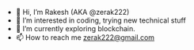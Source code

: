 - 👋 Hi, I’m Rakesh (AKA @zerak222)
- 👀 I’m interested in coding, trying new technical stuff
- 🌱 I’m currently exploring blockchain.
- 📫 How to reach me zerak222@gmail.com

<!---
zerak222/zerak222 is a ✨ special ✨ repository because its `README.md` (this file) appears on your GitHub profile.
You can click the Preview link to take a look at your changes.
--->
